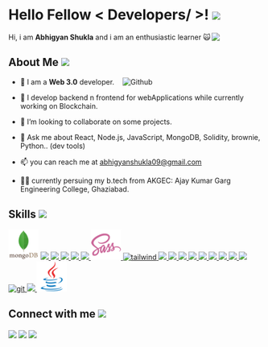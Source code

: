<h1> Hello Fellow < Developers/ >! <img src = "https://raw.githubusercontent.com/MartinHeinz/MartinHeinz/master/wave.gif" width = 30px> </h1>
<p align='center'>
</p>

<div size='20px'>
  <span>Hi, i am <b>Abhigyan Shukla</b> and i am an enthusiastic learner 🙀</span>
  <img align="right" width="100" src="https://avatars.githubusercontent.com/u/94078836?v=4">
</div>

<h2> About Me <img src = "https://media0.giphy.com/media/KDDpcKigbfFpnejZs6/giphy.gif?cid=ecf05e47oy6f4zjs8g1qoiystc56cu7r9tb8a1fe76e05oty&rid=giphy.gif" width = 100px></h2>

<img width="55%" align="right" alt="Github" src="https://raw.githubusercontent.com/onimur/.github/master/.resources/git-header.svg" />

- 🔭 I am a **Web 3.0** developer.
  
- 🌱 I develop backend n frontend for webApplications while currently working on Blockchain.
  
- 👯 I’m looking to collaborate on some projects.
  
- 💬 Ask me about React, Node.js, JavaScript, MongoDB, Solidity, brownie, Python.. (dev tools)
  
- 📫 you can reach me at abhigyanshukla09@gmail.com

- 👨‍🎓 currently persuing my b.tech from AKGEC: Ajay Kumar Garg Engineering College, Ghaziabad.

<h2> Skills <img src = "https://media2.giphy.com/media/QssGEmpkyEOhBCb7e1/giphy.gif?cid=ecf05e47a0n3gi1bfqntqmob8g9aid1oyj2wr3ds3mg700bl&rid=giphy.gif" width = 32px> </h2>
<a href="" target="_blank" rel="noreferrer"> <img src="https://raw.githubusercontent.com/devicons/devicon/master/icons/mongodb/mongodb-original-wordmark.svg" alt="mongodb" width="60px"/></a> 
<a href="" > <img width ='60px' src ='https://utillities.netlify.app/ToolImages/express.png'> </a>
<a href=""> <img width ='60px' src ='https://raw.githubusercontent.com/rahulbanerjee26/githubAboutMeGenerator/main/icons/reactjs.svg'> </a>
<a href=""> <img width ='60px' src ='https://utillities.netlify.app/ToolImages/nodeJS.jpg'> </a>
<a href= "" <img width ='60px' src ='https://raw.githubusercontent.com/rahulbanerjee26/githubAboutMeGenerator/main/icons/javascript.svg'> </a>
<a href= ""> <img width ='60px' src ='https://raw.githubusercontent.com/rahulbanerjee26/githubAboutMeGenerator/main/icons/html.svg'> </a>
<a href= ""> <img width ='60px' src ='https://raw.githubusercontent.com/rahulbanerjee26/githubAboutMeGenerator/main/icons/css.svg'> </a>
<a href= ""> <img src="https://raw.githubusercontent.com/devicons/devicon/master/icons/sass/sass-original.svg" alt="sass" width="60" </a> 
<a href= ""> <img src="https://www.vectorlogo.zone/logos/tailwindcss/tailwindcss-icon.svg" alt="tailwind" width="60"/> </a>
<a href= ""> <img width ='60px' src ='https://utillities.netlify.app/ToolImages/brownie.jpg'> </a>
<a href= ""> <img width ='60px' src ='https://utillities.netlify.app/ToolImages/hardhat.png'> </a>
<a href= ""> <img width ='60px' src ='https://utillities.netlify.app/ToolImages/ethereumBlockchain.jpg'> </a>
<a href= ""> <img width ='60px' src = 'https://utillities.netlify.app/ToolImages/solidity.png'> </a>
<a href= ""> <img width ='60px' src ='https://utillities.netlify.app/ToolImages/ganache.jpg'> </a>
<a href= ""> <img width ='60px' src ='https://utillities.netlify.app/ToolImages/metamask.png'> </a>
<a href= ""> <img width ='60px' src ='https://utillities.netlify.app/ToolImages/babel.jpg'> </a>
<a href= ""> <img width ='60px' src ='https://utillities.netlify.app/ToolImages/nextJS.png'> </a>
<a href= ""> <img width ='60px' src ='https://utillities.netlify.app/ToolImages/vscode.png'> </a>
<a href= ""> <img src="https://www.vectorlogo.zone/logos/git-scm/git-scm-icon.svg" alt="git" width="60"/> </a>
<a href= ""> <img width ='60px' src ='https://raw.githubusercontent.com/rahulbanerjee26/githubAboutMeGenerator/main/icons/python.svg'> </a>
<a href= ""> <img src="https://raw.githubusercontent.com/devicons/devicon/master/icons/java/java-original.svg" alt="java" width="60"/> </a>


<h2> Connect with me <img src='https://raw.githubusercontent.com/ShahriarShafin/ShahriarShafin/main/Assets/handshake.gif' width="100px"> </h2>
<a href = 'https://twitter.com/pryansh_' target='_blank'> <img width = '32px' align= 'center' src="https://raw.githubusercontent.com/rahulbanerjee26/githubAboutMeGenerator/main/icons/twitter.svg"/></a> 
<a href = 'https://github.com/Abhigyan-Sh' target='_blank'> <img width = '32px' align= 'center' src="https://raw.githubusercontent.com/rahulbanerjee26/githubAboutMeGenerator/main/icons/github.svg"/></a>
<a href = 'https://www.linkedin.com/in/abhigyan-shukla-057345252/' target='_blank'> <img width = '32px' align= 'center' src="https://raw.githubusercontent.com/rahulbanerjee26/githubAboutMeGenerator/main/icons/linked-in-alt.svg"/></a>
